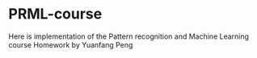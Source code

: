 # PRML-course
Here is implementation of the Pattern recognition and Machine Learning course Homework by Yuanfang Peng
